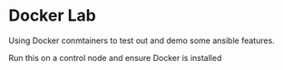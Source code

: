 # Docker Lab

Using Docker conmtainers to test out and demo some ansible features.

Run this on a control node and ensure Docker is installed
